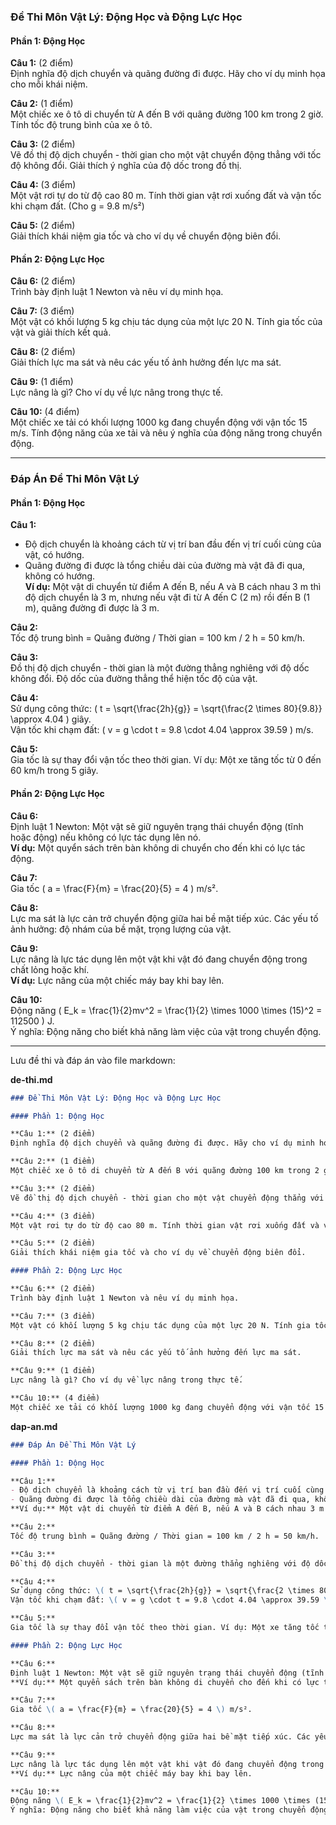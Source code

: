 ### Đề Thi Môn Vật Lý: Động Học và Động Lực Học

#### Phần 1: Động Học

**Câu 1:** (2 điểm)  
Định nghĩa độ dịch chuyển và quãng đường đi được. Hãy cho ví dụ minh họa cho mỗi khái niệm.

**Câu 2:** (1 điểm)  
Một chiếc xe ô tô di chuyển từ A đến B với quãng đường 100 km trong 2 giờ. Tính tốc độ trung bình của xe ô tô.

**Câu 3:** (2 điểm)  
Vẽ đồ thị độ dịch chuyển - thời gian cho một vật chuyển động thẳng với tốc độ không đổi. Giải thích ý nghĩa của độ dốc trong đồ thị.

**Câu 4:** (3 điểm)  
Một vật rơi tự do từ độ cao 80 m. Tính thời gian vật rơi xuống đất và vận tốc khi chạm đất. (Cho g = 9.8 m/s²)

**Câu 5:** (2 điểm)  
Giải thích khái niệm gia tốc và cho ví dụ về chuyển động biên đổi.

#### Phần 2: Động Lực Học

**Câu 6:** (2 điểm)  
Trình bày định luật 1 Newton và nêu ví dụ minh họa.

**Câu 7:** (3 điểm)  
Một vật có khối lượng 5 kg chịu tác dụng của một lực 20 N. Tính gia tốc của vật và giải thích kết quả.

**Câu 8:** (2 điểm)  
Giải thích lực ma sát và nêu các yếu tố ảnh hưởng đến lực ma sát.

**Câu 9:** (1 điểm)  
Lực nâng là gì? Cho ví dụ về lực nâng trong thực tế.

**Câu 10:** (4 điểm)  
Một chiếc xe tải có khối lượng 1000 kg đang chuyển động với vận tốc 15 m/s. Tính động năng của xe tải và nêu ý nghĩa của động năng trong chuyển động.

---

### Đáp Án Đề Thi Môn Vật Lý

#### Phần 1: Động Học

**Câu 1:**  
- Độ dịch chuyển là khoảng cách từ vị trí ban đầu đến vị trí cuối cùng của vật, có hướng.  
- Quãng đường đi được là tổng chiều dài của đường mà vật đã đi qua, không có hướng.  
**Ví dụ:** Một vật di chuyển từ điểm A đến B, nếu A và B cách nhau 3 m thì độ dịch chuyển là 3 m, nhưng nếu vật đi từ A đến C (2 m) rồi đến B (1 m), quãng đường đi được là 3 m.

**Câu 2:**  
Tốc độ trung bình = Quãng đường / Thời gian = 100 km / 2 h = 50 km/h.

**Câu 3:**  
Đồ thị độ dịch chuyển - thời gian là một đường thẳng nghiêng với độ dốc không đổi. Độ dốc của đường thẳng thể hiện tốc độ của vật.

**Câu 4:**  
Sử dụng công thức: \( t = \sqrt{\frac{2h}{g}} = \sqrt{\frac{2 \times 80}{9.8}} \approx 4.04 \) giây.  
Vận tốc khi chạm đất: \( v = g \cdot t = 9.8 \cdot 4.04 \approx 39.59 \) m/s.

**Câu 5:**  
Gia tốc là sự thay đổi vận tốc theo thời gian. Ví dụ: Một xe tăng tốc từ 0 đến 60 km/h trong 5 giây.

#### Phần 2: Động Lực Học

**Câu 6:**  
Định luật 1 Newton: Một vật sẽ giữ nguyên trạng thái chuyển động (tĩnh hoặc động) nếu không có lực tác dụng lên nó.  
**Ví dụ:** Một quyển sách trên bàn không di chuyển cho đến khi có lực tác động.

**Câu 7:**  
Gia tốc \( a = \frac{F}{m} = \frac{20}{5} = 4 \) m/s².

**Câu 8:**  
Lực ma sát là lực cản trở chuyển động giữa hai bề mặt tiếp xúc. Các yếu tố ảnh hưởng: độ nhám của bề mặt, trọng lượng của vật.

**Câu 9:**  
Lực nâng là lực tác dụng lên một vật khi vật đó đang chuyển động trong chất lỏng hoặc khí.  
**Ví dụ:** Lực nâng của một chiếc máy bay khi bay lên.

**Câu 10:**  
Động năng \( E_k = \frac{1}{2}mv^2 = \frac{1}{2} \times 1000 \times (15)^2 = 112500 \) J.  
Ý nghĩa: Động năng cho biết khả năng làm việc của vật trong chuyển động.

---

Lưu đề thi và đáp án vào file markdown:

**de-thi.md**
```markdown
### Đề Thi Môn Vật Lý: Động Học và Động Lực Học

#### Phần 1: Động Học

**Câu 1:** (2 điểm)  
Định nghĩa độ dịch chuyển và quãng đường đi được. Hãy cho ví dụ minh họa cho mỗi khái niệm.

**Câu 2:** (1 điểm)  
Một chiếc xe ô tô di chuyển từ A đến B với quãng đường 100 km trong 2 giờ. Tính tốc độ trung bình của xe ô tô.

**Câu 3:** (2 điểm)  
Vẽ đồ thị độ dịch chuyển - thời gian cho một vật chuyển động thẳng với tốc độ không đổi. Giải thích ý nghĩa của độ dốc trong đồ thị.

**Câu 4:** (3 điểm)  
Một vật rơi tự do từ độ cao 80 m. Tính thời gian vật rơi xuống đất và vận tốc khi chạm đất. (Cho g = 9.8 m/s²)

**Câu 5:** (2 điểm)  
Giải thích khái niệm gia tốc và cho ví dụ về chuyển động biên đổi.

#### Phần 2: Động Lực Học

**Câu 6:** (2 điểm)  
Trình bày định luật 1 Newton và nêu ví dụ minh họa.

**Câu 7:** (3 điểm)  
Một vật có khối lượng 5 kg chịu tác dụng của một lực 20 N. Tính gia tốc của vật và giải thích kết quả.

**Câu 8:** (2 điểm)  
Giải thích lực ma sát và nêu các yếu tố ảnh hưởng đến lực ma sát.

**Câu 9:** (1 điểm)  
Lực nâng là gì? Cho ví dụ về lực nâng trong thực tế.

**Câu 10:** (4 điểm)  
Một chiếc xe tải có khối lượng 1000 kg đang chuyển động với vận tốc 15 m/s. Tính động năng của xe tải và nêu ý nghĩa của động năng trong chuyển động.
```

**dap-an.md**
```markdown
### Đáp Án Đề Thi Môn Vật Lý

#### Phần 1: Động Học

**Câu 1:**  
- Độ dịch chuyển là khoảng cách từ vị trí ban đầu đến vị trí cuối cùng của vật, có hướng.  
- Quãng đường đi được là tổng chiều dài của đường mà vật đã đi qua, không có hướng.  
**Ví dụ:** Một vật di chuyển từ điểm A đến B, nếu A và B cách nhau 3 m thì độ dịch chuyển là 3 m, nhưng nếu vật đi từ A đến C (2 m) rồi đến B (1 m), quãng đường đi được là 3 m.

**Câu 2:**  
Tốc độ trung bình = Quãng đường / Thời gian = 100 km / 2 h = 50 km/h.

**Câu 3:**  
Đồ thị độ dịch chuyển - thời gian là một đường thẳng nghiêng với độ dốc không đổi. Độ dốc của đường thẳng thể hiện tốc độ của vật.

**Câu 4:**  
Sử dụng công thức: \( t = \sqrt{\frac{2h}{g}} = \sqrt{\frac{2 \times 80}{9.8}} \approx 4.04 \) giây.  
Vận tốc khi chạm đất: \( v = g \cdot t = 9.8 \cdot 4.04 \approx 39.59 \) m/s.

**Câu 5:**  
Gia tốc là sự thay đổi vận tốc theo thời gian. Ví dụ: Một xe tăng tốc từ 0 đến 60 km/h trong 5 giây.

#### Phần 2: Động Lực Học

**Câu 6:**  
Định luật 1 Newton: Một vật sẽ giữ nguyên trạng thái chuyển động (tĩnh hoặc động) nếu không có lực tác dụng lên nó.  
**Ví dụ:** Một quyển sách trên bàn không di chuyển cho đến khi có lực tác động.

**Câu 7:**  
Gia tốc \( a = \frac{F}{m} = \frac{20}{5} = 4 \) m/s².

**Câu 8:**  
Lực ma sát là lực cản trở chuyển động giữa hai bề mặt tiếp xúc. Các yếu tố ảnh hưởng: độ nhám của bề mặt, trọng lượng của vật.

**Câu 9:**  
Lực nâng là lực tác dụng lên một vật khi vật đó đang chuyển động trong chất lỏng hoặc khí.  
**Ví dụ:** Lực nâng của một chiếc máy bay khi bay lên.

**Câu 10:**  
Động năng \( E_k = \frac{1}{2}mv^2 = \frac{1}{2} \times 1000 \times (15)^2 = 112500 \) J.  
Ý nghĩa: Động năng cho biết khả năng làm việc của vật trong chuyển động.
```